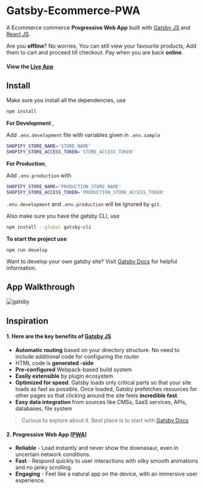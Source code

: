 Gatsby-Ecommerce-PWA
====================
 A Ecommerce commerce **Progressive Web App** built with [Gatsby JS](https://www.gatsbyjs.org/  "Gatsby Homepage") and [React JS](https://reactjs.org/  "React Homepage").

Are you **offline**? No worries, You can still view your favourite products, Add them to cart and proceed till checkout.
Pay when you are back **online**.

#### View the [Live App](https://codebrahma-ecommercepwa.netlify.com/ "Codebrahma Gatsby_Ecommerce-PWA")

## Install

Make sure you install all the dependencies, use
```sh
npm install
```
 **For Development** ,

Add ```.env.development``` file with variables given in ```.env.sample```
```sh
SHOPIFY_STORE_NAME='STORE_NAME'
SHOPIFY_STORE_ACCESS_TOKEN='STORE_ACCESS_TOKEN'
```

 **For Production**,

Add ```.env.production``` with
```sh
SHOPIFY_STORE_NAME='PRODUCTION_STORE_NAME'
SHOPIFY_STORE_ACCESS_TOKEN='PRODUCTION_STORE_ACCESS_TOKEN'
```
```.env.development``` and ```.env.production``` will be ignored by ```git```.

Also make sure you have the gatsby CLI, use
```sh
npm install --global gatsby-cli
```

 **To start the project use**
```
npm run develop
```
 
Want to develop your own gatsby site? Visit [Gatsby Docs](https://www.gatsbyjs.org/docs/ "Gatsby Documentation") for helpful information.

## App Walkthrough

![gatsby](https://user-images.githubusercontent.com/22497932/43355292-9a77b724-9277-11e8-8108-e5f5201bf4c3.gif)

## Inspiration

#### 1. Here are the key benefits of  [Gatsby JS](https://www.gatsbyjs.org/  "Gatsby Homepage")
- **Automatic routing** based on your directory structure. No need to include additional code for configuring the router
- HTML code is **generated 
-side**
- **Pre-configured** Webpack-based build system
- **Easily extensible** by plugin ecosystem
- **Optimized for speed**. Gatsby loads only critical parts so that your site loads as fast as possible. Once loaded, Gatsby prefetches
     resources for other pages so that clicking around the site feels **incredible fast**.
- **Easy data integration** from sources like CMSs, SaaS services, APIs, databases, file system
> Curious to explore about it. Best place is to start with [Gatsby Docs](https://www.gatsbyjs.org/docs/ "Gatsby Documentation")

#### 2.  Progressive Web App ([PWA](https://developers.google.com/web/progressive-web-apps/ "Google developers(PWA)"))
- **Reliable** - Load instantly and never show the downasaur, even in uncertain network conditions.
- **Fast** - Respond quickly to user interactions with silky smooth animations and no janky scrolling.
- **Engaging** - Feel like a natural app on the device, with an immersive user experience.
